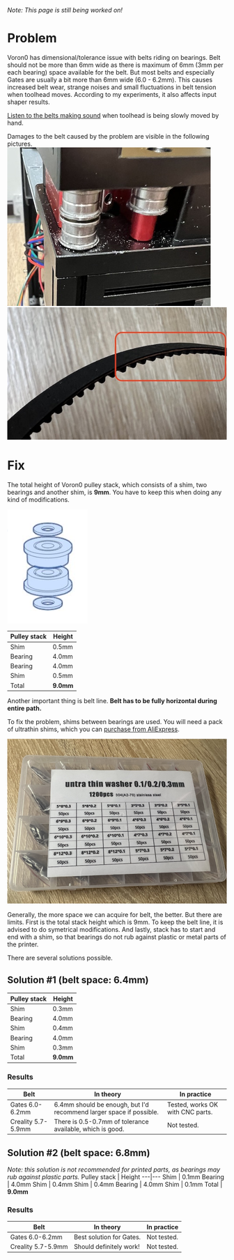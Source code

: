 _Note: This page is still being worked on!_
# Problem
Voron0 has dimensional/tolerance issue with belts riding on bearings. Belt should not be more than 6mm wide as there is maximum of 6mm (3mm per each bearing) space available for the belt. But most belts and especially Gates are usually a bit more than 6mm wide (6.0 - 6.2mm). This causes increased belt wear, strange noises and small fluctuations in belt tension when toolhead moves. According to my experiments, it also affects input shaper results.

[Listen to the belts making sound](/BeltPathFix/belt_rubbing_sound.m4a) when toolhead is being slowly moved by hand.

Damages to the belt caused by the problem are visible in the following pictures.
![Belt issue 1](/BeltPathFix/images/belt_damage_1.jpeg)
![Belt issue 2](/BeltPathFix/images/belt_damage_2.jpeg)

# Fix
The total height of Voron0 pulley stack, which consists of a shim, two bearings and another shim, is **9mm**. You have to keep this when doing any kind of modifications.

![Defaul pulley stack](/BeltPathFix/images/stack.png)

Pulley stack | Height
---|---
Shim | 0.5mm
Bearing | 4.0mm
Bearing | 4.0mm
Shim | 0.5mm
Total | **9.0mm**

Another important thing is belt line. **Belt has to be fully horizontal during entire path.**

To fix the problem, shims between bearings are used. You will need a pack of ultrathin shims, which you can [purchase from AliExpress](https://www.aliexpress.com/item/1005005204413043.html).

![Ultrathin shims from AliExpress](/BeltPathFix/images/box_shims.jpeg)

Generally, the more space we can acquire for belt, the better. But there are limits. First is the total stack height which is 9mm. To keep the belt line, it is advised to do symetrical modifications. And lastly, stack has to start and end with a shim, so that bearings do not rub against plastic or metal parts of the printer.

There are several solutions possible.

## Solution #1 (belt space: 6.4mm)

Pulley stack | Height
---|---
Shim | 0.3mm
Bearing | 4.0mm
Shim | 0.4mm
Bearing | 4.0mm
Shim | 0.3mm
Total | **9.0mm**

### Results
Belt | In theory | In practice
---|---|---
Gates 6.0-6.2mm | 6.4mm should be enough, but I'd recommend larger space if possible. | Tested, works OK with CNC parts.
Creality 5.7-5.9mm | There is 0.5-0.7mm of tolerance available, which is good. | Not tested.

## Solution #2 (belt space: 6.8mm)
_Note: this solution is not recommended for printed parts, as bearings may rub against plastic parts._
Pulley stack | Height
---|---
Shim | 0.1mm
Bearing | 4.0mm
Shim | 0.4mm
Shim | 0.4mm
Bearing | 4.0mm
Shim | 0.1mm
Total | **9.0mm**

### Results
Belt | In theory | In practice
---|---|---
Gates 6.0-6.2mm | Best solution for Gates. | Not tested.
Creality 5.7-5.9mm | Should definitely work! | Not tested.

